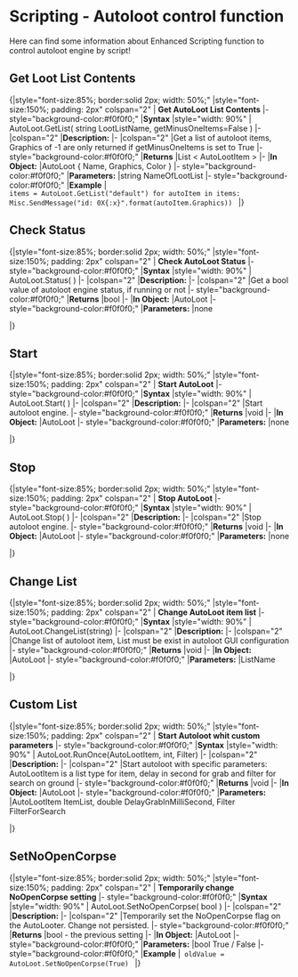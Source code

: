 # Scripting - Autoloot control function
Here can find some information about Enhanced Scripting function to control autoloot engine by script!

## Get Loot List Contents

{|style="font-size:85%; border:solid 2px; width: 50%;"
|style="font-size:150%;  padding: 2px" colspan="2" | **Get AutoLoot List Contents**
|- style="background-color:#f0f0f0;"
|**Syntax**
|style="width: 90%" | AutoLoot.GetList( string LootListName, getMinusOneItems=False )
|-
|colspan="2" |**Description:**
|-
|colspan="2" |Get a list of autoloot items, Graphics of -1 are only returned if getMinusOneItems is set to True
|- style="background-color:#f0f0f0;"
|**Returns**
|List < AutoLootItem >
|-
|**In Object:**
|AutoLoot { Name, Graphics, Color }
|- style="background-color:#f0f0f0;"
|**Parameters:**
|string NameOfLootList 
|- style="background-color:#f0f0f0;"
|**Example**
|<code>
items = AutoLoot.GetList("default")
for autoItem in items:
    Misc.SendMessage("id: 0X{:x}".format(autoItem.Graphics))
</code>
|}

## Check Status

{|style="font-size:85%; border:solid 2px; width: 50%;"
|style="font-size:150%;  padding: 2px" colspan="2" | **Check AutoLoot Status**
|- style="background-color:#f0f0f0;"
|**Syntax**
|style="width: 90%" | AutoLoot.Status( )
|-
|colspan="2" |**Description:**
|-
|colspan="2" |Get a bool value of autoloot engine status, if running or not
|- style="background-color:#f0f0f0;"
|**Returns**
|bool
|-
|**In Object:**
|AutoLoot
|- style="background-color:#f0f0f0;"
|**Parameters:**
|none

|}
## Start

{|style="font-size:85%; border:solid 2px; width: 50%;"
|style="font-size:150%;  padding: 2px" colspan="2" | **Start AutoLoot**
|- style="background-color:#f0f0f0;"
|**Syntax**
|style="width: 90%" | AutoLoot.Start( )
|-
|colspan="2" |**Description:**
|-
|colspan="2" |Start autoloot engine.
|- style="background-color:#f0f0f0;"
|**Returns**
|void
|-
|**In Object:**
|AutoLoot
|- style="background-color:#f0f0f0;"
|**Parameters:**
|none

|}

##  Stop 

{|style="font-size:85%; border:solid 2px; width: 50%;"
|style="font-size:150%;  padding: 2px" colspan="2" | **Stop AutoLoot**
|- style="background-color:#f0f0f0;"
|**Syntax**
|style="width: 90%" | AutoLoot.Stop( )
|-
|colspan="2" |**Description:**
|-
|colspan="2" |Stop autoloot engine.
|- style="background-color:#f0f0f0;"
|**Returns**
|void
|-
|**In Object:**
|AutoLoot
|- style="background-color:#f0f0f0;"
|**Parameters:**
|none

|}

## Change List

{|style="font-size:85%; border:solid 2px; width: 50%;"
|style="font-size:150%;  padding: 2px" colspan="2" | **Change AutoLoot item list**
|- style="background-color:#f0f0f0;"
|**Syntax**
|style="width: 90%" | AutoLoot.ChangeList(string)
|-
|colspan="2" |**Description:**
|-
|colspan="2" |Change list of autoloot item, List must be exist in autoloot GUI configuration
|- style="background-color:#f0f0f0;"
|**Returns**
|void
|-
|**In Object:**
|AutoLoot
|- style="background-color:#f0f0f0;"
|**Parameters:**
|ListName

|}

## Custom List

{|style="font-size:85%; border:solid 2px; width: 50%;"
|style="font-size:150%;  padding: 2px" colspan="2" | **Start Autoloot whit custom parameters**
|- style="background-color:#f0f0f0;"
|**Syntax**
|style="width: 90%" | AutoLoot.RunOnce(AutoLootItem, int, Filter)
|-
|colspan="2" |**Description:**
|-
|colspan="2" |Start autoloot with specific parameters: AutoLootItem is a list type for item, delay in second for grab and filter for search on ground
|- style="background-color:#f0f0f0;"
|**Returns**
|void
|-
|**In Object:**
|AutoLoot
|- style="background-color:#f0f0f0;"
|**Parameters:**
|AutoLootItem ItemList, double DelayGrabInMilliSecond, Filter FilterForSearch

|}

##  SetNoOpenCorpse 

{|style="font-size:85%; border:solid 2px; width: 50%;"
|style="font-size:150%;  padding: 2px" colspan="2" | **Temporarily change NoOpenCorpse setting**
|- style="background-color:#f0f0f0;"
|**Syntax**
|style="width: 90%" | AutoLoot.SetNoOpenCorpse( bool )
|-
|colspan="2" |**Description:**
|-
|colspan="2" |Temporarily set the NoOpenCorpse flag on the AutoLooter. Change not persisted.
|- style="background-color:#f0f0f0;"
|**Returns**
|bool - the previous setting
|-
|**In Object:**
|AutoLoot
|- style="background-color:#f0f0f0;"
|**Parameters:**
|bool True / False 
|- style="background-color:#f0f0f0;"
|**Example**
|<code>
oldValue = AutoLoot.SetNoOpenCorpse(True)
</code>
|}


